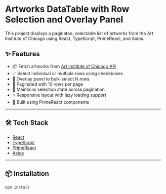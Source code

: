 # Artworks DataTable with Row Selection and Overlay Panel

This project displays a paginated, selectable list of artworks from the Art Institute of Chicago using React, TypeScript, PrimeReact, and Axios.

## ✨ Features

- 📦 Fetch artworks from [Art Institute of Chicago API](https://api.artic.edu/docs/)
- ✅ Select individual or multiple rows using checkboxes
- 🔢 Overlay panel to bulk-select N rows
- 🔁 Paginated with 10 rows per page
- 🧠 Maintains selection state across pagination
- ⚡ Responsive layout with lazy loading support
- 🧰 Built using PrimeReact components

---

## 🛠 Tech Stack

- [React](https://reactjs.org/)
- [TypeScript](https://www.typescriptlang.org/)
- [PrimeReact](https://primereact.org/)
- [Axios](https://axios-http.com/)

---

## 📦 Installation

```bash
npm install

